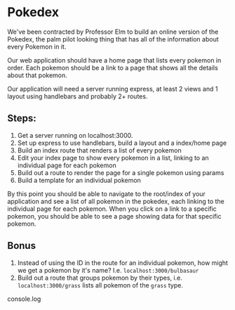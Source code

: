 # Pokedex

We've been contracted by Professor Elm to build an online version of the Pokedex, the palm pilot looking thing that has all of the information about every Pokemon in it.

Our web application should have a home page that lists every pokemon in order. Each pokemon should be a link to a page that shows all the details about that pokemon.

Our application will need a server running express, at least 2 views and 1 layout using handlebars and probably 2+ routes.

## Steps:

1. Get a server running on localhost:3000.
2. Set up express to use handlebars, build a layout and a index/home page
3. Build an index route that renders a list of every pokemon
4. Edit your index page to show every pokemon in a list, linking to an individual page for each pokemon
5. Build out a route to render the page for a single pokemon using params
6. Build a template for an individual pokemon

By this point you should be able to navigate to the root/index of your application and see a list of all pokemon in the pokedex, each linking to the individual page for each pokemon. When you click on a link to a specific pokemon, you should be able to see a page showing data for that specific pokemon.

## Bonus
1. Instead of using the ID in the route for an individual pokemon, how might we get a pokemon by it's name? I.e. `localhost:3000/bulbasaur`
2. Build out a route that groups pokemon by their types, i.e. `localhost:3000/grass` lists all pokemon of the `grass` type.


console.log
